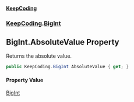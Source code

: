 #### [KeepCoding](index.md 'index')
### [KeepCoding](KeepCoding.md 'KeepCoding').[BigInt](BigInt.md 'KeepCoding.BigInt')
## BigInt.AbsoluteValue Property
Returns the absolute value.  
```csharp
public KeepCoding.BigInt AbsoluteValue { get; }
```
#### Property Value
[BigInt](BigInt.md 'KeepCoding.BigInt')
